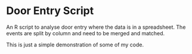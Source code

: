 # Door Entry Script 

An R script to analyse door entry where the data is in a spreadsheet. 
The events are split by column and need to be merged and matched.

This is just a simple demonstration of some of my code.
